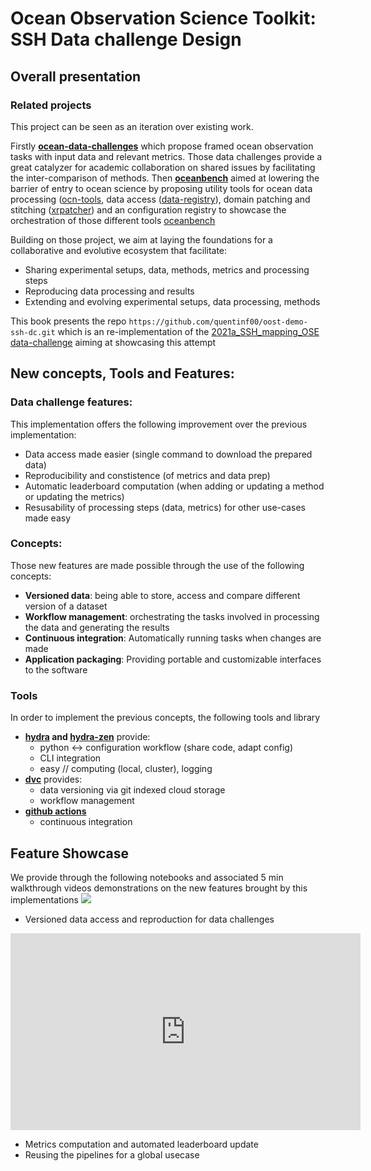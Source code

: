 # Ocean Observation Science Toolkit: SSH Data challenge Design


## Overall presentation

### Related projects
This project can be seen as an iteration over existing work.

Firstly **[ocean-data-challenges](https://ocean-data-challenges.github.io/)** which propose framed ocean observation tasks with input data and relevant metrics. Those data challenges provide a great catalyzer for academic collaboration on shared issues by facilitating the inter-comparison of methods.
Then **[oceanbench](https://jejjohnson.github.io/oceanbench/content/overview.html)** aimed at lowering the barrier of entry to ocean science by proposing utility tools for ocean data processing ([ocn-tools](https://github.com/jejjohnson/ocn-tools/), data access ([data-registry](https://github.com/quentinf00/oceanbench-data-registry)), domain patching and stitching ([xrpatcher](https://github.com/jejjohnson/xrpatcher)) and  an configuration registry to showcase the orchestration of those different tools [oceanbench](https://github.com/jejjohnson/oceanbench)

Building on those project, we aim at laying the foundations for a collaborative and evolutive ecosystem that facilitate:
- Sharing experimental setups, data, methods, metrics and processing steps
- Reproducing data processing and results 
- Extending and evolving experimental setups, data processing, methods

This book presents the repo `https://github.com/quentinf00/oost-demo-ssh-dc.git` which is an re-implementation of the [2021a_SSH_mapping_OSE data-challenge](https://github.com/ocean-data-challenges/2023a_SSH_mapping_OSE) aiming at showcasing this attempt

## New concepts, Tools and Features:

### Data challenge features:
This implementation offers the following improvement over the previous implementation:
- Data access made easier (single command to download the prepared data)
- Reproducibility and constistence (of metrics and data prep)
- Automatic leaderboard computation (when adding or updating a method or updating the metrics)
- Resusability of processing steps (data, metrics) for other use-cases made easy

### Concepts:
Those new features are made possible through the use of the following concepts:
- **Versioned data**: being able to store, access and compare different version of a dataset
- **Workflow management**: orchestrating the tasks involved in processing the data and generating the results
- **Continuous integration**: Automatically running tasks when changes are made
- **Application packaging**: Providing portable and customizable interfaces to the software

### Tools
In order to implement the previous concepts, the following tools and library
-  **[hydra](https://hydra.cc/docs/intro/) and [hydra-zen](https://mit-ll-responsible-ai.github.io/hydra-zen/)** provide:
    -  python <-> configuration workflow (share code, adapt config) 
    -  CLI integration
    -  easy // computing (local, cluster), logging 
-  **[dvc](https://dvc.org/doc/use-cases)** provides:
    -  data versioning via git indexed cloud storage
    -  workflow management 
- **[github actions](https://docs.github.com/en/actions)**
    - continuous integration
  


## Feature Showcase
We provide through the following notebooks and associated 5 min walkthrough videos demonstrations on the new features brought by this implementations
![](imgs/contrib_doc.png)
- Versioned data access and reproduction for data challenges
<iframe width="560" height="315" src="https://www.youtube.com/embed/9sMfMNRIaJA?si=2r3As5ZdwhrWZkPk" title="YouTube video player" frameborder="0" allow="accelerometer; autoplay; clipboard-write; encrypted-media; gyroscope; picture-in-picture; web-share" referrerpolicy="strict-origin-when-cross-origin" allowfullscreen></iframe>

- Metrics computation and automated leaderboard update
- Reusing the pipelines for a global usecase



```{tableofcontents}
```
